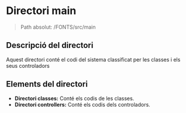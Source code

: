 # Directori main

> Path absolut: /FONTS/src/main

## Descripció del directori
Aquest directori conté el codi del sistema classificat per les classes i els seus controladors

## Elements del directori

- **Directori classes:**
Conté els codis de les classes.
- **Directori controllers:**
Conté els codis dels controladors.
